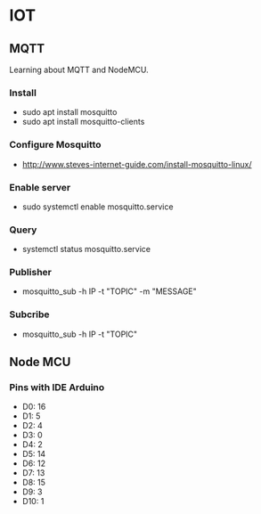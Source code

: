 # IOT

## MQTT
Learning about MQTT and NodeMCU.

### Install
- sudo apt install mosquitto
- sudo apt install mosquitto-clients

### Configure Mosquitto
- http://www.steves-internet-guide.com/install-mosquitto-linux/

### Enable server
- sudo systemctl enable mosquitto.service

### Query
- systemctl status mosquitto.service

### Publisher
- mosquitto_sub -h IP -t "TOPIC" -m "MESSAGE"

### Subcribe
- mosquitto_sub -h IP -t "TOPIC"

## Node MCU


### Pins with IDE Arduino
- D0: 16
- D1: 5
- D2: 4
- D3: 0
- D4: 2
- D5: 14
- D6: 12
- D7: 13
- D8: 15
- D9: 3
- D10: 1